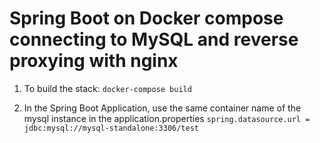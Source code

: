 # Spring Boot on Docker compose connecting to MySQL  and reverse proxying with nginx

1. To build the stack:
`docker-compose build`

2. In the Spring Boot Application, use the same container name of the mysql instance in the application.properties
`spring.datasource.url = jdbc:mysql://mysql-standalone:3306/test`
